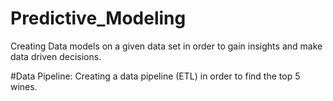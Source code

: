 # Predictive_Modeling
Creating Data models on a given data set in order to gain insights and make data driven decisions.

#Data Pipeline:
Creating a data pipeline (ETL) in order to find the top 5 wines.
